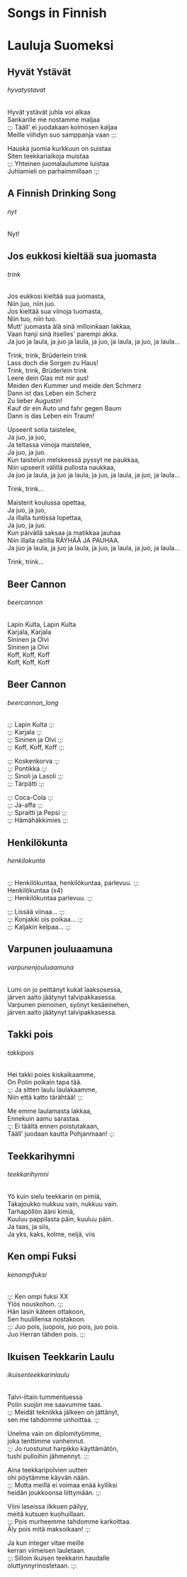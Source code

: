 # Songs in Finnish                                                                                                                                                                                    
# Lauluja Suomeksi                                                                                                                                                                                    
                                                                                                                                                                                  
## Hyvät Ystävät  
###### hyvatystavat  
  
Hyvät ystävät juhla voi alkaa  
Sankarille me nostamme maljaa  
:;: Tääll’ ei juodakaan kolmosen kaljaa  
Meille viihdyn suo samppanja vaan :;:  
  
Hauska juomia kurkkuun on suistaa  
Siten teekkariaikoja muistaa  
:;: Yhteinen juomalaulumme luistaa  
Juhlamieli on parhaimmillaan :;:  
  
## A Finnish Drinking Song  
###### nyt  
  
Nyt!  
  
## Jos eukkosi kieltää sua juomasta  
###### trink  
  
Jos eukkosi kieltää sua juomasta,  
Niin juo, niin juo.  
Jos kieltää sua viinoja tuomasta,  
Niin tuo, niin tuo.  
Mutt' juomasta älä sinä milloinkaan lakkaa,  
Vaan hanji sinä itselles' parempi akka.  
Ja juo ja laula, ja juo ja laula, ja juo, ja laula, ja juo, ja laula...  
  
Trink, trink, Brüderlein trink  
Lass doch die Sorgen zu Haus!  
Trink, trink, Brüderlein trink  
Leere dein Glas mit mir aus!  
Meiden den Kummer und meide den Schmerz  
Dann ist das Leben ein Scherz  
Zu lieber Augustin!  
Kauf dir ein Auto und fahr gegen Baum  
Dann is das Leben ein Traum!  
  
Upseerit sotia taistelee,  
Ja juo, ja juo,  
Ja teltassa viinoja maistelee,  
Ja juo, ja juo.  
Kun taistelun melskeessä pyssyt ne paukkaa,  
Niin upseerit välillä pullosta naukkaa,  
Ja juo ja laula, ja juo ja laula, ja juo, ja laula, ja juo, ja laula...  
  
Trink, trink...  
  
Maisterit koulussa opettaa,  
Ja juo, ja juo,  
Ja illalla tuntissa lopettaa,  
Ja juo, ja juo.  
Kun päivällä saksaa ja matikkaa jauhaa  
Niin illalla raitilla RÄYHÄÄ JA PAUHAA.  
Ja juo ja laula, ja juo ja laula, ja juo, ja laula, ja juo, ja laula...  
  
Trink, trink...  
  
## Beer Cannon  
###### beercannon  
  
Lapin Kulta, Lapin Kulta  
Karjala, Karjala  
Sininen ja Olvi  
Sininen ja Olvi  
Koff, Koff, Koff  
Koff, Koff, Koff  
  
## Beer Cannon  
###### beercannon_long  
  
:;: Lapin Kulta :;:  
:;: Karjala :;:  
:;: Sininen ja Olvi :;:  
:;: Koff, Koff, Koff :;:  
  
:;: Koskenkorva :;:  
:;: Pontikka :;:  
:;: Sinoli ja Lasoli :;:  
:;: Tärpätti :;:  
  
:;: Coca-Cola :;:  
:;: Ja-affa :;:  
:;: Spraitti ja Pepsi :;:  
:;: Hämähäkkimies :;:  
  
## Henkilökunta  
###### henkilokunta  
  
:;: Henkilökuntaa, henkilökuntaa, parlevuu. :;:  
Henkilökuntaa (x4)  
:;: Henkilökuntaa parlevuu. :;:  
  
:;: Lissää viinaa... :;:  
:;: Konjakki ois poikaa... :;:  
:;: Kaljakin kelpaa... :;:  
  
## Varpunen jouluaamuna  
###### varpunenjouluaamuna  
  
Lumi on jo peittänyt kukat laaksosessa,  
järven aalto jäätynyt talvipakkasessa.  
Varpunen pienoinen, syönyt kesäeinehen,  
järven aalto jäätynyt talvipakkasessa.  
  
## Takki pois  
###### takkipois  
  
Hei takki poies kiskaikaamme,  
On Polin poikain tapa tää.  
:;: Ja sitten laulu laulakaamme,  
Niin että katto tärähtää! :;:  
  
Me emme laulamasta lakkaa,  
Ennekuin aamu sarastaa.  
:;: Ei täältä ennen poistutakaan,  
Tääll' juodaan kautta Pohjanmaan! :;:  
  
## Teekkarihymni  
###### teekkarihymni  
  
Yö kuin sielu teekkarin on pimiä,  
Takajoukko nukkuu vain, nukkuu vain.  
Tarhapöllön ääni kimiä,  
Kuuluu pappilasta päin, kuuluu päin.  
Ja taas, ja siis,  
Ja yks, kaks, kolme, neljä, viis  
  
## Ken ompi Fuksi  
###### kenompifuksi  
  
:;: Ken ompi fuksi XX  
Ylös nouskohon. :;:  
Hän lasin käteen ottakoon,  
Sen huulillensa nostakoon.  
:;: Juo pois, juopois, juo pois, juo pois.  
Juo Herran tähden pois. :;:  
  
## Ikuisen Teekkarin Laulu  
###### ikuisenteekkarinlaulu  
  
Talvi-iltain tummentuessa  
Polin suojiin me saavumme taas.  
:;: Meidät tekniikka jälkeen on jättänyt,  
sen me tahdomme unhoittaa. :;:  
  
Unelma vain on diplomityömme,  
joka tenttimme vanhennut.  
:;: Jo ruostunut harpikko käyttämätön,  
tushi pulloihin jähmennyt. :;:  
  
Aina teekkaripolvien uutten  
ohi pöytämme käyvän nään.  
:;: Mutta meillä ei voimaa enää kylliksi  
heidän joukkoonsa liittymään. :;:  
  
Viini laseissa ilkkuen päilyy,  
meitä kutsuen kuohuillaan.  
:;: Pois murheemme tahdomme karkoittaa.  
Äly pois mitä maksoikaan! :;:  
  
Ja kun integer vitae meille  
kerran viimeisen lauletaan.  
:;: Silloin ikuisen teekkarin haudalle  
oluttynnyrinostetaan. :;:  
  
